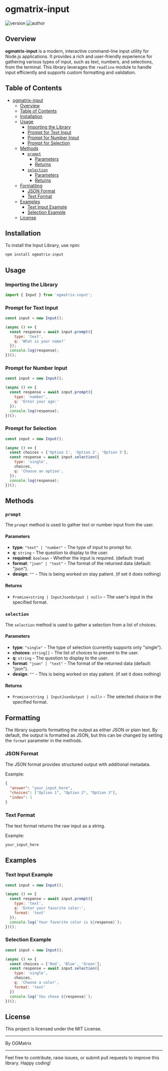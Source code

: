 # ogmatrix-input

![version](https://img.shields.io/badge/version-0.0.1-blue)
![author](https://img.shields.io/badge/author-OGMatrix-green)

## Overview

**ogmatrix-input** is a modern, interactive command-line input utility for Node.js applications. It provides a rich and user-friendly experience for gathering various types of input, such as text, numbers, and selections, from the terminal. This library leverages the `readline` module to handle input efficiently and supports custom formatting and validation.

## Table of Contents

- [ogmatrix-input](#ogmatrix-input)
  - [Overview](#overview)
  - [Table of Contents](#table-of-contents)
  - [Installation](#installation)
  - [Usage](#usage)
    - [Importing the Library](#importing-the-library)
    - [Prompt for Text Input](#prompt-for-text-input)
    - [Prompt for Number Input](#prompt-for-number-input)
    - [Prompt for Selection](#prompt-for-selection)
  - [Methods](#methods)
    - [`prompt`](#prompt)
      - [Parameters](#parameters)
      - [Returns](#returns)
    - [`selection`](#selection)
      - [Parameters](#parameters-1)
      - [Returns](#returns-1)
  - [Formatting](#formatting)
    - [JSON Format](#json-format)
    - [Text Format](#text-format)
  - [Examples](#examples)
    - [Text Input Example](#text-input-example)
    - [Selection Example](#selection-example)
  - [License](#license)

## Installation

To install the Input Library, use npm:

```bash
npm install ogmatrix-input
```

## Usage

### Importing the Library

```javascript
import { Input } from 'ogmatrix-input';
```

### Prompt for Text Input

```javascript
const input = new Input();

(async () => {
  const response = await input.prompt({
    type: 'text',
    q: 'What is your name?'
  });
  console.log(response);
})();
```

### Prompt for Number Input

```javascript
const input = new Input();

(async () => {
  const response = await input.prompt({
    type: 'number',
    q: 'Enter your age:'
  });
  console.log(response);
})();
```

### Prompt for Selection

```javascript
const input = new Input();

(async () => {
  const choices = ['Option 1', 'Option 2', 'Option 3'];
  const response = await input.selection({
    type: 'single',
    choices,
    q: 'Choose an option',
  });
  console.log(response);
})();
```

## Methods

### `prompt`

The `prompt` method is used to gather text or number input from the user.

#### Parameters

- **type**: `"text" | "number"` - The type of input to prompt for.
- **q**: `string` - The question to display to the user.
- **required**: `boolean` - Whether the input is required. (default: true)
- **format**: `"json" | "text"` - The format of the returned data (default: "json").
- **design**: `""` - This is being worked on stay patient. (if set it does nothing)

#### Returns

- `Promise<string | InputJsonOutput | null>` - The user's input in the specified format.

### `selection`

The `selection` method is used to gather a selection from a list of choices.

#### Parameters

- **type**: `"single"` - The type of selection (currently supports only "single").
- **choices**: `string[]` - The list of choices to present to the user.
- **q**: `string` - The question to display to the user.
- **format**: `"json" | "text"` - The format of the returned data (default: "json").
- **design**: `""` - This is being worked on stay patient. (if set it does nothing)

#### Returns

- `Promise<string | InputJsonOutput | null>` - The selected choice in the specified format.

## Formatting

The library supports formatting the output as either JSON or plain text. By default, the output is formatted as JSON, but this can be changed by setting the `format` parameter in the methods.

### JSON Format

The JSON format provides structured output with additional metadata.

Example:

```json
{
  "answer": "your_input_here",
  "choices": ["Option 1", "Option 2", "Option 3"],
  "index": 1
}
```

### Text Format

The text format returns the raw input as a string.

Example:

```javascript
your_input_here
```

## Examples

### Text Input Example

```javascript
const input = new Input();

(async () => {
  const response = await input.prompt({
    type: 'text',
    q: 'Enter your favorite color:',
    format: 'text'
  });
  console.log(`Your favorite color is ${response}`);
})();
```

### Selection Example

```javascript
const input = new Input();

(async () => {
  const choices = ['Red', 'Blue', 'Green'];
  const response = await input.selection({
    type: 'single',
    choices,
    q: 'Choose a color',
    format: 'text'
  })
  console.log(`You chose ${response}`);
})();
```

## License

This project is licensed under the MIT License.

---

By OGMatrix

---

Feel free to contribute, raise issues, or submit pull requests to improve this library. Happy coding!
